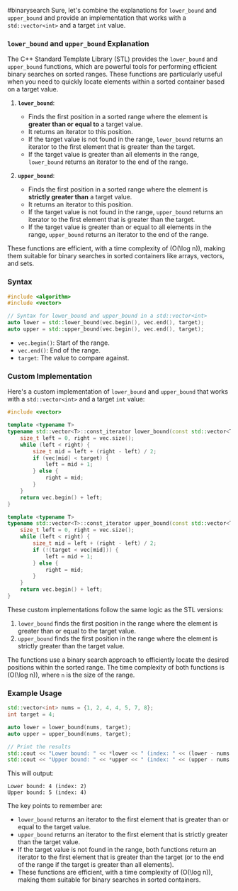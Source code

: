 #binarysearch
Sure, let's combine the explanations for `lower_bound` and `upper_bound` and provide an implementation that works with a `std::vector<int>` and a target `int` value.

### `lower_bound` and `upper_bound` Explanation

The C++ Standard Template Library (STL) provides the `lower_bound` and `upper_bound` functions, which are powerful tools for performing efficient binary searches on sorted ranges. These functions are particularly useful when you need to quickly locate elements within a sorted container based on a target value.

1. **`lower_bound`**:
   - Finds the first position in a sorted range where the element is **greater than or equal to** a target value.
   - It returns an iterator to this position.
   - If the target value is not found in the range, `lower_bound` returns an iterator to the first element that is greater than the target.
   - If the target value is greater than all elements in the range, `lower_bound` returns an iterator to the end of the range.

2. **`upper_bound`**:
   - Finds the first position in a sorted range where the element is **strictly greater than** a target value.
   - It returns an iterator to this position.
   - If the target value is not found in the range, `upper_bound` returns an iterator to the first element that is greater than the target.
   - If the target value is greater than or equal to all elements in the range, `upper_bound` returns an iterator to the end of the range.

These functions are efficient, with a time complexity of \(O(\log n)\), making them suitable for binary searches in sorted containers like arrays, vectors, and sets.

### Syntax

```cpp
#include <algorithm>
#include <vector>

// Syntax for lower_bound and upper_bound in a std::vector<int>
auto lower = std::lower_bound(vec.begin(), vec.end(), target);
auto upper = std::upper_bound(vec.begin(), vec.end(), target);
```

- `vec.begin()`: Start of the range.
- `vec.end()`: End of the range.
- `target`: The value to compare against.

### Custom Implementation

Here's a custom implementation of `lower_bound` and `upper_bound` that works with a `std::vector<int>` and a target `int` value:

```cpp
#include <vector>

template <typename T>
typename std::vector<T>::const_iterator lower_bound(const std::vector<T>& vec, T target) {
    size_t left = 0, right = vec.size();
    while (left < right) {
        size_t mid = left + (right - left) / 2;
        if (vec[mid] < target) {
            left = mid + 1;
        } else {
            right = mid;
        }
    }
    return vec.begin() + left;
}

template <typename T>
typename std::vector<T>::const_iterator upper_bound(const std::vector<T>& vec, T target) {
    size_t left = 0, right = vec.size();
    while (left < right) {
        size_t mid = left + (right - left) / 2;
        if (!(target < vec[mid])) {
            left = mid + 1;
        } else {
            right = mid;
        }
    }
    return vec.begin() + left;
}
```

These custom implementations follow the same logic as the STL versions:

1. `lower_bound` finds the first position in the range where the element is greater than or equal to the target value.
2. `upper_bound` finds the first position in the range where the element is strictly greater than the target value.

The functions use a binary search approach to efficiently locate the desired positions within the sorted range. The time complexity of both functions is \(O(\log n)\), where `n` is the size of the range.

### Example Usage

```cpp
std::vector<int> nums = {1, 2, 4, 4, 5, 7, 8};
int target = 4;

auto lower = lower_bound(nums, target);
auto upper = upper_bound(nums, target);

// Print the results
std::cout << "Lower bound: " << *lower << " (index: " << (lower - nums.begin()) << ")" << std::endl;
std::cout << "Upper bound: " << *upper << " (index: " << (upper - nums.begin()) << ")" << std::endl;
```

This will output:

```
Lower bound: 4 (index: 2)
Upper bound: 5 (index: 4)
```

The key points to remember are:

- `lower_bound` returns an iterator to the first element that is greater than or equal to the target value.
- `upper_bound` returns an iterator to the first element that is strictly greater than the target value.
- If the target value is not found in the range, both functions return an iterator to the first element that is greater than the target (or to the end of the range if the target is greater than all elements).
- These functions are efficient, with a time complexity of \(O(\log n)\), making them suitable for binary searches in sorted containers.
